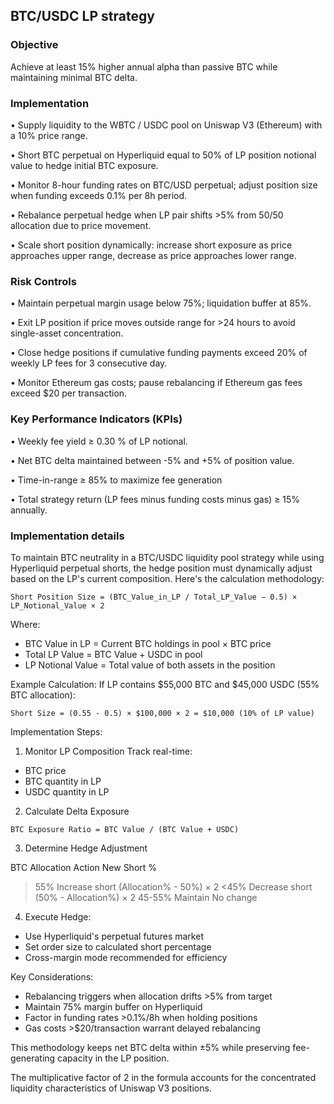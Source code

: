 ## BTC/USDC LP strategy

### Objective
Achieve at least 15% higher annual alpha than passive BTC while maintaining minimal BTC delta.

### Implementation

• Supply liquidity to the WBTC / USDC pool on Uniswap V3 (Ethereum) with a 10% price range.

• Short BTC perpetual on Hyperliquid equal to 50% of LP position notional value to hedge initial BTC exposure.

• Monitor 8-hour funding rates on BTC/USD perpetual; adjust position size when funding exceeds 0.1% per 8h period.

• Rebalance perpetual hedge when LP pair shifts >5% from 50/50 allocation due to price movement.

• Scale short position dynamically: increase short exposure as price approaches upper range, decrease as price approaches lower range.

### Risk Controls
• Maintain perpetual margin usage below 75%; liquidation buffer at 85%.

• Exit LP position if price moves outside range for >24 hours to avoid single-asset concentration.

• Close hedge positions if cumulative funding payments exceed 20% of weekly LP fees for 3 consecutive day.

• Monitor Ethereum gas costs; pause rebalancing if Ethereum gas fees exceed $20 per transaction.

### Key Performance Indicators (KPIs)

• Weekly fee yield ≥ 0.30 % of LP notional.

• Net BTC delta maintained between -5% and +5% of position value.

• Time-in-range ≥ 85% to maximize fee generation

• Total strategy return (LP fees minus funding costs minus gas) ≥ 15% annually.

### Implementation details
To maintain BTC neutrality in a BTC/USDC liquidity pool strategy while using Hyperliquid perpetual shorts, the hedge position must dynamically adjust based on the LP's current composition. Here's the calculation methodology:
```
Short Position Size = (BTC_Value_in_LP / Total_LP_Value − 0.5) × LP_Notional_Value × 2
 ```

Where:
- BTC Value in LP = Current BTC holdings in pool × BTC price
- Total LP Value = BTC Value + USDC in pool
- LP Notional Value = Total value of both assets in the position

Example Calculation:
If LP contains $55,000 BTC and $45,000 USDC (55% BTC allocation):
```
Short Size = (0.55 - 0.5) × $100,000 × 2 = $10,000 (10% of LP value)
```

Implementation Steps:
1. Monitor LP Composition
Track real-time:
- BTC price
- BTC quantity in LP
- USDC quantity in LP

2. Calculate Delta Exposure
```
BTC Exposure Ratio = BTC Value / (BTC Value + USDC)
```

3. Determine Hedge Adjustment

BTC Allocation	Action	New Short %
>55%	Increase short	(Allocation% - 50%) × 2
<45%	Decrease short	(50% - Allocation%) × 2
45-55%	Maintain	No change

4. Execute Hedge:
- Use Hyperliquid's perpetual futures market 
- Set order size to calculated short percentage
- Cross-margin mode recommended for efficiency

Key Considerations:
- Rebalancing triggers when allocation drifts >5% from target 
- Maintain 75% margin buffer on Hyperliquid 
- Factor in funding rates >0.1%/8h when holding positions 
- Gas costs >$20/transaction warrant delayed rebalancing

This methodology keeps net BTC delta within ±5% while preserving fee-generating capacity in the LP position.

The multiplicative factor of 2 in the formula accounts for the concentrated liquidity characteristics of Uniswap V3 positions.